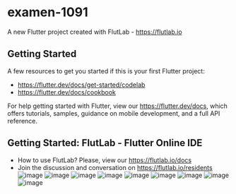 # examen-1091

A new Flutter project created with FlutLab - https://flutlab.io

## Getting Started

A few resources to get you started if this is your first Flutter project:

- https://flutter.dev/docs/get-started/codelab
- https://flutter.dev/docs/cookbook

For help getting started with Flutter, view our
https://flutter.dev/docs, which offers tutorials,
samples, guidance on mobile development, and a full API reference.

## Getting Started: FlutLab - Flutter Online IDE

- How to use FlutLab? Please, view our https://flutlab.io/docs
- Join the discussion and conversation on https://flutlab.io/residents
![image](https://github.com/user-attachments/assets/261bc642-c743-476c-99ff-57b99ccc4185)
![image](https://github.com/user-attachments/assets/396be080-cd37-46f2-b010-86624fb408e8)
![image](https://github.com/user-attachments/assets/28972266-1eab-4b88-9037-6a69cf75eaf0)
![image](https://github.com/user-attachments/assets/1f54a67f-c331-4b63-88e2-d65fa2be948d)
![image](https://github.com/user-attachments/assets/377a2d14-c995-486e-83a7-c26226604b14)
![image](https://github.com/user-attachments/assets/4ce1d60b-ddd9-46d0-89c6-1cbc89e98096)
![image](https://github.com/user-attachments/assets/38a57938-b248-4645-9860-ca7b2ac72cda)
![image](https://github.com/user-attachments/assets/0cd88b02-1de7-4d11-bc79-924f69c3c732)
![image](https://github.com/user-attachments/assets/63b2bb93-4501-4336-8164-713f7c768ee9)
